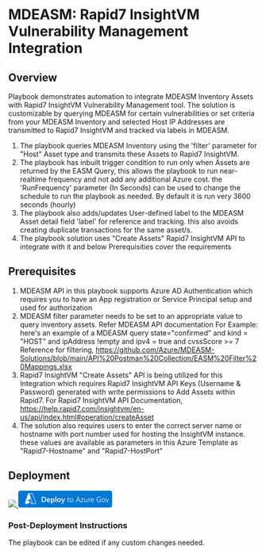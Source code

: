 # MDEASM: Rapid7 InsightVM Vulnerability Management Integration

## Overview
Playbook demonstrates automation to integrate MDEASM Inventory Assets with Rapid7 InsightVM Vulnerability Management tool.  The solution is customizable by querying MDEASM for certain vulnerabilities or set criteria from your MDEASM Inventory and selected Host IP Addresses are transmitted to Rapid7 InsightVM and tracked via labels in MDEASM.

1. The playbook queries MDEASM Inventory using the 'filter' parameter for "Host" Asset type and transmits these Assets to Rapid7 InsightVM.
2. The playbook has inbuilt trigger condition to run only when Assets are returned by the EASM Query, this allows the playbook to run near-realtime frequency and not add any additional Azure cost. the 'RunFrequency' parameter (In Seconds) can be used to change the schedule to run the playbook as needed. By default it is run very 3600 seconds (hourly)
3. The playbook also adds/updates User-defined label to the MDEASM Asset detail field 'label' for reference and tracking. this also avoids creating duplicate transactions for the same asset/s.
4. The playbook solution uses "Create Assets" Rapid7 InsightVM API to integrate with it and below Prerequisities cover the requirements

## Prerequisites
1. MDEASM API in this playbook supports Azure AD Authentication which requires you to have an App registration or Service Principal setup and used for authorization
2. MDEASM filter parameter needs to be set to an appropriate value to query inventory assets. Refer MDEASM API documentation
	For Example: here's an example of a MDEASM query
					        state="confirmed" and kind = "HOST" and ipAddress !empty and ipv4 = true and cvssScore >= 7
    Reference for filtering, https://github.com/Azure/MDEASM-Solutions/blob/main/API%20Postman%20Collection/EASM%20Filter%20Mappings.xlsx
3. Rapid7 InsightVM "Create Assets" API is being utilized for this Integration which requires Rapid7 InsightVM API Keys (Username & Password) generated with write permissions to Add Assets within Rapid7.
            For Rapid7 InsightVM API Documentation, https://help.rapid7.com/insightvm/en-us/api/index.html#operation/createAsset
4. The solution also requires users to enter the correct server name or hostname with port number used for hosting the InsightVM instance. these values are available as parameters in this Azure Template as "Rapid7-Hostname" and "Rapid7-HostPort"
    

## Deployment

<a href="https://portal.azure.com/#create/Microsoft.Template/uri/https%3A%2F%2Fraw.githubusercontent.com%2FAzure%2FMDEASM-Solutions%2Fmain%2FAutomation%2FRapid7-VulnManagement-Integration%2FRapid7-VulnIntegration.json" target="_blank">
    <img src="https://aka.ms/deploytoazurebutton"/>
</a>
<a href="https://portal.azure.us/#create/Microsoft.Template/uri/https%3A%2F%2Fraw.githubusercontent.com%2FAzure%2FMDEASM-Solutions%2Fmain%2FAutomation%2FRapid7-VulnManagement-Integration%2FRapid7-VulnIntegration.json" target="_blank">
    <img src="https://raw.githubusercontent.com/Azure/azure-quickstart-templates/master/1-CONTRIBUTION-GUIDE/images/deploytoazuregov.png"/>
</a>

### Post-Deployment Instructions


The playbook can be edited if any custom changes needed.
